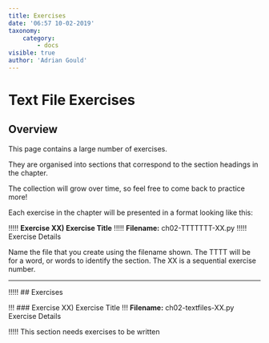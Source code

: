 ```yaml
---
title: Exercises
date: '06:57 10-02-2019'
taxonomy:
    category:
        - docs
visible: true
author: 'Adrian Gould'
---
```


# Text File Exercises

## Overview

This page contains a large number of exercises. 

They are organised into sections that correspond to the section headings in the chapter.

The collection will grow over time, so feel free to come back to practice more!

Each exercise in the chapter will be presented in a format looking like this:

!!!!! **Exercise XX) Exercise Title**
!!!!! **Filename:** ch02-TTTTTTT-XX.py
!!!!! Exercise Details

Name the file that you create using the filename shown. The TTTT will be for a word, or words to identify the section. The XX is a sequential exercise number.

---
!!!!! ## Exercises 

!!! ### Exercise XX) Exercise Title
!!! **Filename:** ch02-textfiles-XX.py
Exercise Details

!!!!! This section needs exercises to be written